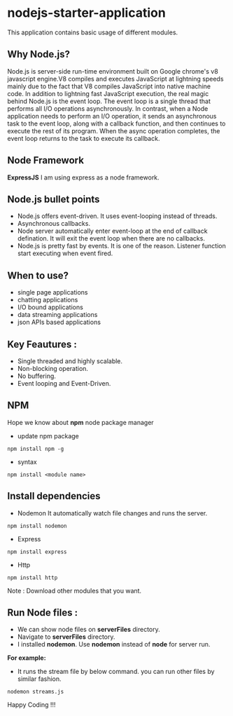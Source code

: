 # nodejs-starter-application
This application contains basic usage of different modules. 

## Why Node.js?
Node.js is server-side run-time environment built on Google chrome's v8 javascript engine.V8 compiles and executes JavaScript at lightning speeds mainly due to the fact that V8 compiles JavaScript into native machine code.
In addition to lightning fast JavaScript execution, the real magic behind Node.js is the event loop. The event loop is a single thread that performs all I/O operations asynchronously.
In contrast, when a Node application needs to perform an I/O operation, it sends an asynchronous task to the event loop, along with a callback function, and then continues to execute the rest of its program. When the async operation completes, the event loop returns to the task to execute its callback.


## Node Framework
**ExpressJS** 
I am using express as a node framework.

## Node.js bullet points
- Node.js offers event-driven. It uses event-looping instead of threads.
- Asynchronous callbacks. 
- Node server automatically enter event-loop at the end of callback defination. It will exit the event loop when there are no callbacks.
- Node.js is pretty fast by events. It is one of the reason. Listener function start executing when event fired.

## When to use?
- single page applications
- chatting applications
- I/O bound applications
- data streaming applications
- json APIs based applications

## Key Feautures :
- Single threaded and highly scalable.
- Non-blocking operation.
- No buffering.
- Event looping and Event-Driven.

## NPM
Hope we know about **npm** node package manager
- update npm package
```
npm install npm -g
```
- syntax
```
npm install <module name>
```
## Install dependencies
- Nodemon
  It automatically watch file changes and runs the server.
```
npm install nodemon
```
- Express
``` 
npm install express
```
- Http
```
npm install http
```
Note : Download other modules that you want.

## Run Node files :
- We can show node files on **serverFiles** directory.
- Navigate to **serverFiles** directory.
- I installed **nodemon**. Use **nodemon** instead of **node** for server run.

**For example:**
- It runs the stream file by below command. you can run other files by similar fashion.
```
nodemon streams.js
```



Happy Coding !!!
